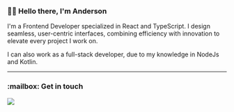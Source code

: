 <h3>👋🏻 Hello there, I'm Anderson</h3>
<p>
  I'm a Frontend Developer specialized in React and TypeScript. I design seamless, user-centric interfaces, combining efficiency with innovation to elevate every project I work on.
</p>
<p>I can also work as a full-stack developer, due to my knowledge in NodeJs and Kotlin.</p>

<hr>

<h3>:mailbox: Get in touch</h3>
<p>
  <a href="https://www.linkedin.com/in/andersonmalheiro">
    <img src="https://img.shields.io/badge/LinkedIn-0077B5?style=for-the-badge&logo=linkedin&logoColor=white" />
  </a>
</p>
